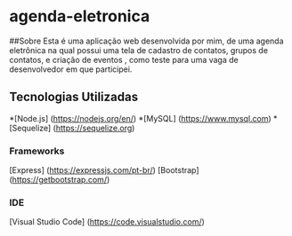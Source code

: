 # agenda-eletronica

##Sobre
Esta é uma aplicação web desenvolvida por mim, de uma agenda eletrônica na qual possui uma tela de cadastro de contatos, 
grupos de contatos, e criação de eventos , como teste para uma vaga de desenvolvedor em que participei.

## Tecnologias Utilizadas
*[Node.js] (https://nodejs.org/en/)
*[MySQL] (https://www.mysql.com)
*[Sequelize] (https://sequelize.org)

### Frameworks
[Express] (https://expressjs.com/pt-br/)
[Bootstrap] (https://getbootstrap.com/)

### IDE
[Visual Studio Code] (https://code.visualstudio.com/)

